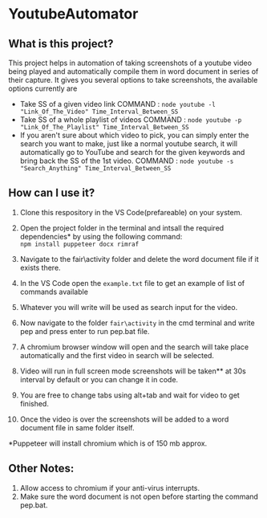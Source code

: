 # YoutubeAutomator

## What is this project?<br />
This project helps in automation of taking screenshots of a youtube video being played and automatically compile them in word document in series of their capture.
It gives you several options  to take screenshots, the available options currently are <br />
* Take SS of  a given video link COMMAND : `node youtube -l "Link_Of_The_Video" Time_Interval_Between_SS`
* Take SS of a whole playlist of videos COMMAND : `node youtube -p "Link_Of_The_Playlist" Time_Interval_Between_SS` 
* If you aren't sure about which video to pick, you can simply enter the search you want to make, just like a normal youtube search, it will automatically go to YouTube and search for the given keywords and bring back the SS of the 1st video. COMMAND : `node youtube -s "Search_Anything" Time_Interval_Between_SS`

## How can I use it?<br />
1. Clone this respository in the VS Code(prefareable) on your system.<br />
2. Open the project folder in the terminal and intsall the required dependencies* by using the following command:<br />
                             ` npm install puppeteer docx rimraf ` <br />

3. Navigate to the fair\activity folder and delete the word document file if it exists there.<br />
4. In the VS Code open the ` example.txt ` file to get an example of list of commands available <br />
5. Whatever you will write will be used as search input for the video.<br />
6. Now navigate to the folder `fair\activity` in the cmd terminal and write pep and press enter to run pep.bat file.<br />
7. A chromium browser window will open and the search will take place automatically and the first video in search will be selected.<br />
8. Video will run in full screen mode screenshots will be taken** at 30s interval by default or you can change it in code.<br />
9. You are free to change tabs using alt+tab and wait for video to get finished.<br />
10. Once the video is over the screenshots will be added to a word document file in same folder itself.

\*Puppeteer will install chromium which is of 150 mb approx.<br />

## Other Notes: <br />
1) Allow access to chromium if your anti-virus interrupts.<br />
2) Make sure the word document is not open before starting the command pep.bat.
